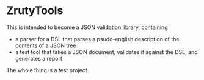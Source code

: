 # ZrutyTools

This is intended to become a JSON validation library, containing

 - a parser for a DSL that parses a psudo-english description of the contents of a JSON tree
 - a test tool that takes a JSON document, validates it against the DSL, and generates a report

The whole thing is a test project.